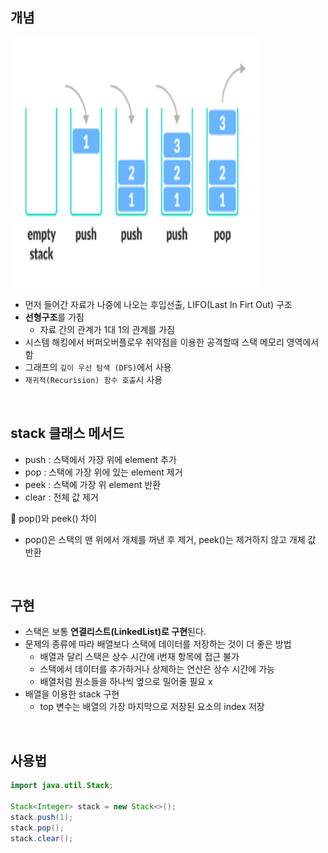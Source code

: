 ## 개념
<img src="/img/stack.png" width="400" height="400" >

- 먼저 들어간 자료가 나중에 나오는 후입선출, LIFO(Last In Firt Out) 구조
- **선형구조**를 가짐
    - 자료 간의 관계가 1대 1의 관계를 가짐
- 시스템 해킹에서 버퍼오버플로우 취약점을 이용한 공격할때 스택 메모리 영역에서 함
- 그래프의 `깊이 우선 탐색 (DFS)`에서 사용
- `재귀적(Recurision) 함수 호출`시 사용


<br/>

## stack 클래스 메서드
- push : 스택에서 가장 위에  element 추가
- pop : 스택에 가장 위에 있는 element 제거
- peek : 스택에 가장 위 element 반환
- clear : 전체 값 제거

📍 pop()와 peek() 차이
- pop()은 스택의 맨 위에서 개체를 꺼낸 후 제거, peek()는 제거하지 않고 개체 값 반환

<br/>

## 구현
- 스택은 보통 **연결리스트(LinkedList)로 구현**된다.
- 문제의 종류에 따라 배열보다 스택에 데이터를 저장하는 것이 더 좋은 방법
    - 배열과 달리 스택은 상수 시간에 i번재 항목에 접근 불가
    - 스택에서 데이터를 추가하거나 상제하는 연산은 상수 시간에 가능
    - 배열처럼 원소들을 하나씩 옆으로 밀어줄 필요 x
- 배열을 이용한 stack 구현
    - top 변수는 배열의 가장 마지막으로 저장된 요소의 index 저장

<br/>

## 사용법
```java
import java.util.Stack;

Stack<Integer> stack = new Stack<>();
stack.push(1); 
stack.pop();
stack.clear(); 
```


